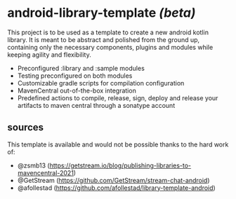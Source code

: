 # android-library-template _(beta)_
This project is to be used as a template to create a new android kotlin library. 
It is meant to be abstract and polished from the ground up, containing only the necessary components, plugins and modules while keeping agility and flexibility. 

- Preconfigured :library and :sample modules
- Testing preconfigured on both modules
- Customizable gradle scripts for compilation configuration
- MavenCentral out-of-the-box integration
- Predefined actions to compile, release, sign, deploy and release your artifacts to maven central through a sonatype account

## sources
This template is available and would not be possible thanks to the hard work of:
- @zsmb13 (https://getstream.io/blog/publishing-libraries-to-mavencentral-2021)
- @GetStream (https://github.com/GetStream/stream-chat-android)
- @afollestad (https://github.com/afollestad/library-template-android)